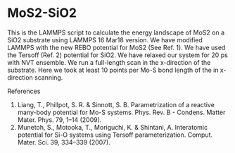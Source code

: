 # MoS2-SiO2
This is the LAMMPS script to calculate the energy landscape of MoS2 on a SiO2 substrate using LAMMPS 16 Mar18 version. We have modified LAMMPS with the new REBO potential for MoS2 (See Ref. 1). We have used the Tersoff (Ref. 2) potential for SiO2. We have relaxed our system for 20 ps with NVT ensemble. We run a full-length scan in the x-direction of the substrate. Here we took at least 10 points per Mo-S bond length of the in x-direction scanning.  

References  
1.	Liang, T., Phillpot, S. R. & Sinnott, S. B. Parametrization of a reactive many-body potential for Mo-S systems. Phys. Rev. B - Condens. Matter Mater. Phys. 79, 1–14 (2009).
2.	Munetoh, S., Motooka, T., Moriguchi, K. & Shintani, A. Interatomic potential for Si-O systems using Tersoff parameterization. Comput. Mater. Sci. 39, 334–339 (2007).
